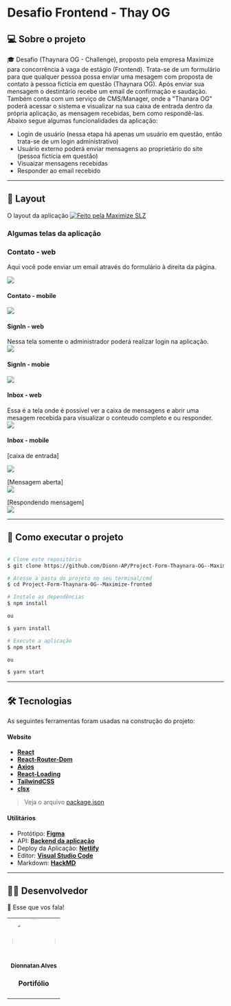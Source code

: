 # Desafio Frontend - Thay OG

## 💻 Sobre o projeto

🎓 Desafio (Thaynara OG - Challenge), proposto pela empresa Maximize para concorrência à vaga de estágio (Frontend). Trata-se de um formulário para que qualquer pessoa possa enviar uma mesagem com proposta de contato à pessoa fictícia em questão (Thaynara OG). Após enviar sua mensagem o destintário recebe um email de confirmação e saudação. Também conta com um serviço de CMS/Manager, onde a "Thanara OG" poderá acessar o sistema e visualizar na sua caixa de entrada dentro da própria aplicação, as mensagem recebidas, bem como respondê-las. Abaixo segue algumas funcionalidades da aplicação: 

- Login de usuário (nessa etapa há apenas um usuário em questão, então trata-se de um login administrativo)
- Usuário externo poderá enviar mensagens ao proprietário do site (pessoa fictícia em questão)
- Visuaizar mensagens recebidas
- Responder ao email recebido

---

## 🎨 Layout

O layout da aplicação <a href="https://maximize.com.br/"><img alt="Feito pela Maximize SLZ" src="https://img.shields.io/badge/feito%20pela-Maximize-%23e5007b">
  </a>

### Algumas telas da aplicação
    
### Contato - web
Aqui você pode enviar um email através do formulário à direita da página.
    
![](https://i.imgur.com/vq94v2x.png)

    
#### Contato - mobile 
![](https://i.imgur.com/tiaQrFQ.png)

#### SignIn - web    
Nessa tela somente o administrador poderá realizar login na aplicação.    
![](https://i.imgur.com/JPPjlkj.png)
    
#### SignIn - mobie    
![](https://i.imgur.com/2kY2taM.png)
    
#### Inbox - web
Essa é a tela onde é possível ver a caixa de mensagens e abrir uma mesagem recebida para visualizar o conteudo completo e ou responder.    
![](https://i.imgur.com/geeTVvU.png)


#### Inbox - mobile
[caixa de entrada]
    
![](https://i.imgur.com/JBvIpDb.png) 
    
[Mensagem aberta]   
![](https://i.imgur.com/LU00S4p.png)
    
[Respondendo mensagem]    
![](https://i.imgur.com/D2OpBii.png)

    
---
## 🚀 Como executar o projeto

```bash

# Clone este repositório
$ git clone https://github.com/Dionn-AP/Project-Form-Thaynara-OG--Maximize-fronted.git

# Acesse a pasta do projeto no seu terminal/cmd
$ cd Project-Form-Thaynara-OG--Maximize-fronted

# Instale as dependências
$ npm install

ou

$ yarn install

# Execute a aplicação
$ npm start

ou

$ yarn start

```
---
## 🛠 Tecnologias

As seguintes ferramentas foram usadas na construção do projeto:

#### **Website**  
- **[React](https://reactjs.org/)**
- **[React-Router-Dom](https://v5.reactrouter.com/web/guides/quick-start)**
- **[Axios](https://axios-http.com/ptbr/)**
- **[React-Loading](https://www.npmjs.com/package/react-loading)**
- **[TailwindCSS](https://tailwindcss.com/)**
- **[clsx](https://www.npmjs.com/package/clsx)**    

> Veja o arquivo  [package.json](https://github.com/Dionn-AP/Project-Form-Thaynara-OG--Maximize-fronted/blob/main/package.json)

#### **Utilitários**

- Protótipo:  **[Figma](https://www.figma.com/)**
- API:  **[Backend da aplicação](https://contact-forms-qgj8.onrender.com)**
- Deploy da Aplicação: **[Netlify](https://contact-thayog.netlify.app/)**
- Editor:  **[Visual Studio Code](https://code.visualstudio.com/)**
- Markdown:  **[HackMD](https://hackmd.io/)**
---
## 👨‍💻 Desenvolvedor

👏 Esse que vos fala!

<table>
  <tr>
    <td align="center" style="padding: "><a href="https://portifolio-dionnatan.netlify.app/"><img style="border-radius: 50%;" src="https://github.com/Dionn-AP.png" width="100px;" alt=""/><br /><sub><b>Dionnatan Alves</b></sub></a><br />
        <h4>Portifólio</h4>        
      </td>
    
  </tr>
</table>
